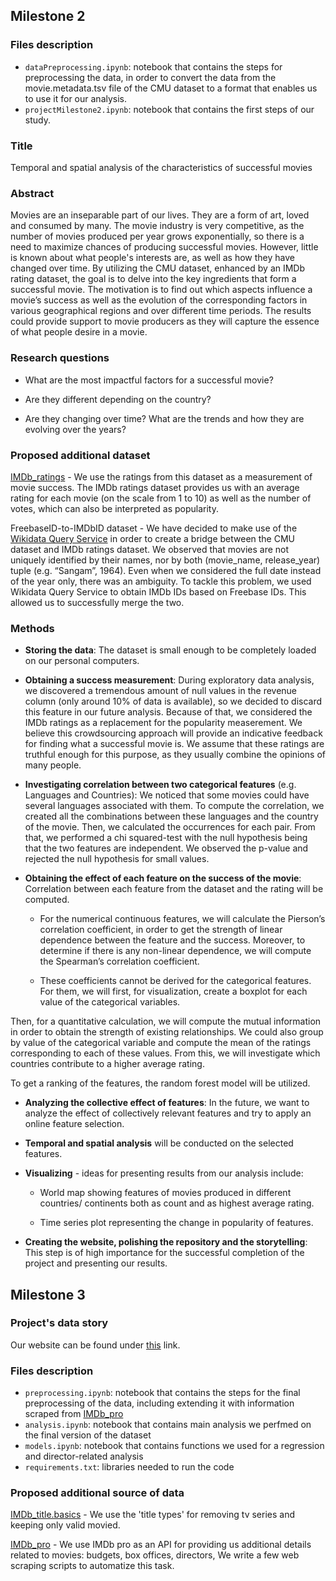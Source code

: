 ## Milestone 2

### Files description
* `dataPreprocessing.ipynb`: notebook that contains the steps for preprocessing the data, in order to convert the data from the movie.metadata.tsv file of the CMU dataset to a format that enables us to use it for our analysis.
* `projectMilestone2.ipynb`: notebook that contains the first steps of our study.




### Title

Temporal and spatial analysis of the characteristics of successful movies

  

### Abstract

Movies are an inseparable part of our lives. They are a form of art, loved and consumed by many. The movie industry is very competitive, as the number of movies produced per year grows exponentially, so there is a need to maximize chances of producing successful movies. However, little is known about what people's interests are, as well as how they have changed over time. By utilizing the CMU dataset, enhanced by an IMDb rating dataset, the goal is to delve into the key ingredients that form a successful movie. The motivation is to find out which aspects influence a movie’s success as well as the evolution of the corresponding factors in various geographical regions and over different time periods. The results could provide support to movie producers as they will capture the essence of what people desire in a movie.



### Research questions

-   What are the most impactful factors for a successful movie?
    
-   Are they different depending on the country?
    
-   Are they changing over time? What are the trends and how they are evolving over the years?



### Proposed additional dataset

[IMDb_ratings](https://www.imdb.com/interfaces/) - We use the ratings from this dataset as a measurement of movie success. The IMDb ratings dataset provides us with an average rating for each movie (on the scale from 1 to 10) as well as the number of votes, which can also be interpreted as popularity.


FreebaseID-to-IMDbID dataset - We have decided to make use of the [Wikidata Query Service](https://query.wikidata.org/#PREFIX%20wd%3A%20%3Chttp%3A%2F%2Fwww.wikidata.org%2Fentity%2F%3E%0APREFIX%20wdt%3A%20%3Chttp%3A%2F%2Fwww.wikidata.org%2Fprop%2Fdirect%2F%3E%0APREFIX%20wikibase%3A%20%3Chttp%3A%2F%2Fwikiba.se%2Fontology%23%3E%0A%0ASELECT%20%3Fitem%20%3FfreebaseID%20%3FimdbID%0AWHERE%20%7B%0A%20%20%3Fitem%20wdt%3AP31%2Fwdt%3AP279%2a%20wd%3AQ11424.%0A%20%20%3Fitem%20wdt%3AP646%20%3FfreebaseID.%0A%20%20%3Fitem%20wdt%3AP345%20%3FimdbID.%0A%20%20%7D) in order to create a bridge between the CMU dataset and IMDb ratings dataset. We observed that movies are not uniquely identified by their names, nor by both (movie_name, release_year) tuple (e.g. “Sangam”, 1964). Even when we considered the full date instead of the year only, there was an ambiguity. To tackle this problem, we used Wikidata Query Service to obtain IMDb IDs based on Freebase IDs. This allowed us to successfully merge the two.



### Methods

-   **Storing the data**:
The dataset is small enough to be completely loaded on our personal computers.


-   **Obtaining a success measurement**:
During exploratory data analysis, we discovered a tremendous amount of null values in the revenue column (only around 10% of data is available), so we decided to discard this feature in our future analysis. Because of that, we considered the IMDb ratings as a replacement for the popularity measerement. We believe this crowdsourcing approach will provide an indicative feedback for finding what a successful movie is. We assume that these ratings are truthful enough for this purpose, as they usually combine the opinions of many people.



-   **Investigating correlation between two categorical features** (e.g. Languages and Countries):
We noticed that some movies could have several languages associated with them. To compute the correlation, we created all the combinations between these languages and the country of the movie. Then, we calculated the occurrences for each pair. From that, we performed a chi squared-test with the null hypothesis being that the two features are independent. We observed the p-value and rejected the null hypothesis for small values.



-   **Obtaining the effect of each feature on the success of the movie**:
Correlation between each feature from the dataset and the rating will be computed.

    -   For the numerical continuous features, we will calculate the Pierson’s correlation coefficient, in order to get the strength of linear dependence between the feature and the success. Moreover, to determine if there is any non-linear dependence, we will compute the Spearman’s correlation coefficient.

    -   These coefficients cannot be derived for the categorical features. For them, we will first, for visualization, create a boxplot for each value of the categorical variables.

Then, for a quantitative calculation, we will compute the mutual information in order to obtain the strength of existing relationships. We could also group by value of the categorical variable and compute the mean of the ratings corresponding to each of these values. From this, we will investigate which countries contribute to a higher average rating.

To get a ranking of the features, the random forest model will be utilized.



-   **Analyzing the collective effect of features**: In the future, we want to analyze the effect of collectively relevant features and try to apply an online feature selection.



-   **Temporal and spatial analysis** will be conducted on the selected features.



-   **Visualizing** - ideas for presenting results from our analysis include:

    -   World map showing features of movies produced in different countries/ continents both as count and as highest average rating.
    
    -   Time series plot representing the change in popularity of features.



-   **Creating the website, polishing the repository and the storytelling**: This step is of high importance for the successful completion of the project and presenting our results.

## Milestone 3
### Project's data story
Our website can be found under [this](https://jdodinh.github.io/CardanoCritic/) link.

### Files description
* `preprocessing.ipynb`: notebook that contains the steps for the final preprocessing of the data, including extending it with information scraped from [IMDb_pro](https://www.pro.imdb.com/)
* `analysis.ipynb`: notebook that contains main analysis we perfmed on the final version of the dataset
* `models.ipynb`: notebook that contains functions we used for a regression and director-related analysis
* `requirements.txt`: libraries needed to run the code

### Proposed additional source of data
[IMDb_title.basics]([https://www.imdb.com/interfaces/](https://pro.imdb.com/signup/index.html)) - We use the 'title types' for removing tv series and keeping only valid movied. 

[IMDb_pro]([https://www.pro.imdb.com/](https://pro.imdb.com/signup/index.html)) - We use IMDb pro as an API for providing us additional details related to movies: budgets, box offices, directors, We write a few web scraping scripts to automatize this task. 
